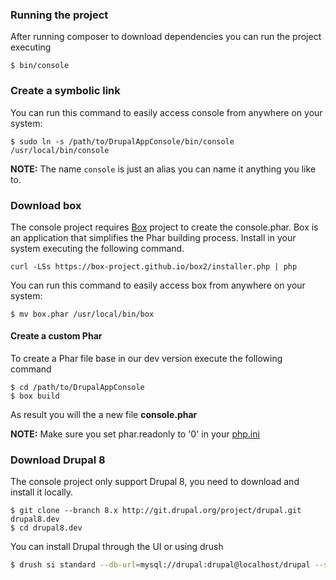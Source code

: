 ### Running the project

After running composer to download dependencies you can run the project executing

```
$ bin/console
```

### Create a symbolic link

You can run this command to easily access console from anywhere on your system:

```
$ sudo ln -s /path/to/DrupalAppConsole/bin/console /usr/local/bin/console
```

**NOTE:** The name `console` is just an alias you can name it anything you like to.


### Download box
The console project requires [Box](http://box-project.org/) project to create the console.phar. Box is an application that simplifies the Phar building process. Install in your system executing the following command.

```
curl -LSs https://box-project.github.io/box2/installer.php | php
```

You can run this command to easily access box from anywhere on your system:

```
$ mv box.phar /usr/local/bin/box
```

#### Create a custom Phar

To create a Phar file base in our dev version execute the following command

```
$ cd /path/to/DrupalAppConsole
$ box build
```

As result you will the a new file **console.phar**

**NOTE:** Make sure you set phar.readonly to '0' in your [php.ini](http://php.net/manual/en/phar.configuration.php)

### Download Drupal 8
The console project only support Drupal 8, you need to download and install it locally.
```
$ git clone --branch 8.x http://git.drupal.org/project/drupal.git drupal8.dev
$ cd drupal8.dev
```
You can install Drupal through the UI or using drush
```bash
$ drush si standard --db-url=mysql://drupal:drupal@localhost/drupal --site-name=drupal8.dev --account-name=admin --account-pass=admin --account-mail=[user-email]
```
